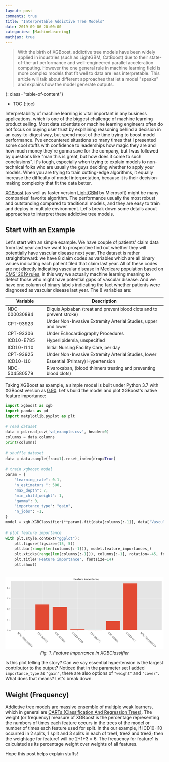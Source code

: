 ```yaml
---
layout: post
comments: true
title: "Interpretable Addictive Tree Models"
date: 2019-09-06 20:00:00
categories: [MachineLearning]
mathjax: true
---
```


> With the birth of XGBoost, addictive tree models have been widely applied in industries (such as LightGBM, CatBoost) due to their state-of-the-art performance and well-engineered parallel acceleration computing. However the one general rule in machine learning field is more complex models that fit well to data are less interpretable. This article will talk about different approaches that let a model "speaks" and explains how the model generate outputs.


{: class="table-of-content"}
* TOC
{:toc}


Interpretability of machine learning is vital important in any business applications, which is one of the biggest challenge of machine learning product selling. Most data scientists or machine learning engineers often do not focus on buying user trust by explaining reasoning behind a decision in an easy-to-digest way, but spend most of the time trying to boost model performance. I've encountered situations so many times that I presented some cool stuffs with confidence to leaderships how magic they are and how much money they're gonna save for the company, but I was followed by questions like "man this is great, but how does it come to such conclusions". It's tough, especially when trying to explain models to non-technical folks who are usually the guys deciding whether to apply your models. When you are trying to train cutting-edge algorithms, it equally increase the difficulty of model interpretation, because it is their decision-making complexity that fit the data better.


[XGBoost](https://xgboost.readthedocs.io/en/latest/index.html) (as well as faster version [LightGBM](https://lightgbm.readthedocs.io/en/latest/) by Microsoft) might be many companies' favorite algorithm. The performance usually the most robust and outstanding compared to traditional models, and they are easy to train and deploy in multiple environment. Let's break down some details about approaches to interpret these addictive tree models.


## Start with an Example

Let's start with an simple example. We have couple of patients' claim data from last year and we want to prospective find out whether they will potentially have vascular disease next year. The dataset is rather straightforward: we have 8 claim codes as variables which are all binary values indicating each patient filed that claim last year. All of these codes are not directly indicating vascular disease in Medicare population based on [CMS' 2019 rules](https://www.cms.gov/Medicare/Health-Plans/MedicareAdvtgSpecRateStats/Risk-Adjustors-Items/RiskModel2019.html), in this way we actually machine learning meaning to detect those who might have potential gaps of vascular disease. And we have one column of binary labels indicating the fact whether patients were diagnosed as vascular disease last year. The 8 variables are:


|  Variable  |  Description |
| ------------ | ------------ |
| NDC-000030894 | Eliquis Apixaban (treat and prevent blood clots and to prevent stroke) | 
| CPT-93923 | Under Non-Invasive Extremity Arterial Studies, upper and lower |
| CPT-93306 | Under Echocardiography Procedures | 
| ICD10-E785 | Hyperlipidemia, unspecified |
| ICD10-I110 | Initial Nursing Facility Care, per day |
| CPT-93925 | Under Non-Invasive Extremity Arterial Studies, lower |
| ICD10-I10 | Essential (Primary) Hypertension |
| NDC-504580579 | Rivaroxaban, (blood thinners treating and preventing blood clots) |


Taking XGBoost as example, a simple model is built under Python 3.7 with XGBoost version as [0.90](https://xgboost.readthedocs.io/en/release_0.90/python/python_api.html#module-xgboost.sklearn). Let's build the model and plot XGBoost's native feature importance:

```python
import xgboost as xgb
import pandas as pd
import matplotlib.pyplot as plt

# read dataset
data = pd.read_csv('vd_example.csv', header=0)
columns = data.columns
print(columns)

# shuffle dataset
data = data.sample(frac=1).reset_index(drop=True)

# train xgboost model
param = {
    "learning_rate": 0.1,
    "n_estimators ": 500,
    "max_depth": 7,
    "min_child_weight": 1,
    "gamma": 0,
    "importance_type": "gain",
    "n_jobs": -1,
}
model = xgb.XGBClassifier(**param).fit(data[columns[:-1]], data['Vascular_Disease'].values)

# plot feature importance
with plt.style.context("ggplot"):
    plt.figure(figsize=(15, 5))
    plt.bar(range(len(columns[:-1])), model.feature_importances_)
    plt.xticks(range(len(columns[:-1])), columns[:-1], rotation=-45, fontsize=14)
    plt.title('Feature importance', fontsize=14)
    plt.show()
```
<br>
<div style="text-align: center"><img src="./images/xgb_vd_gain.png" width="700px" /></div>

<center> <i>Fig. 1. Feature importance in XGBClassifier</i> </center>


Is this plot telling the story? Can we say essential hypertension is the largest contributor to the output? Noticed that in the parameter set I added ```importance_type``` as ```"gain"```, there are also options of ```"weight"``` and ```"cover"```. What does that means? Let's break down.


## Weight (Frequency)

Addictive tree models are massive ensemble of multiple weak learners, which in general are [CARTs (Classification And Regression Trees)](https://en.wikipedia.org/wiki/Decision_tree_learning). The weight (or frequency) measure of XGBoost is the percentage representing the numbers of times each feature occurs in the trees of the model or number of times each feature used for split. In the our example, if ICD10-I10 occurred in 2 splits, 1 split and 3 splits in each of tree1, tree2 and tree3; then the weightage for feature1 will be 2+1+3 = 6. The frequency for feature1 is calculated as its percentage weight over weights of all features.


Hope this post helps explain stuffs!